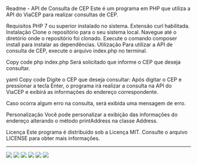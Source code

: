 Readme - API de Consulta de CEP
Este é um programa em PHP que utiliza a API do ViaCEP para realizar consultas de CEP.

Requisitos
PHP 7 ou superior instalado no sistema.
Extensão curl habilitada.
Instalação
Clone o repositório para o seu sistema local.
Navegue até o diretório onde o repositório foi clonado.
Execute o comando composer install para instalar as dependências.
Utilização
Para utilizar a API de consulta de CEP, execute o arquivo index.php no terminal.

Copy code
php index.php
Será solicitado que informe o CEP que deseja consultar.

yaml
Copy code
Digite o CEP que deseja consultar:
Após digitar o CEP e pressionar a tecla Enter, o programa irá realizar a consulta na API do ViaCEP e exibirá as informações do endereço correspondente.

Caso ocorra algum erro na consulta, será exibida uma mensagem de erro.

Personalização
Você pode personalizar a exibição das informações do endereço alterando o método printAddress na classe Address.

Licença
Este programa é distribuído sob a Licença MIT. Consulte o arquivo LICENSE para obter mais informações.


-----------------

   <a href="https://www.instagram.com/devbrunoo/" target="_blank"><img src="https://img.shields.io/badge/-Instagram-%23E4405F?style=for-the-badge&logo=instagram&logoColor=white" target="_blank"></a>
    <a href="https://medium.com/@devbrunoo" target="_blank"><img src="https://img.shields.io/badge/Medium-12100E?style=for-the-badge&logo=medium&logoColor=white" target="_blank"></a> 
    <a href="https://www.quora.com/profile/DevBrunoo" target="_blank"><img src="https://img.shields.io/badge/Quora-%23B92B27.svg?&style=for-the-badge&logo=Quora&logoColor=white" target="_blank"></a>
   <a href="https://codepen.io/brunobyhow15" target="_blank"><img src="https://img.shields.io/badge/Codepen-000000?style=for-the-badge&logo=codepen&logoColor=white" target="_blank"></a> 
    <a href = "mailto:contactbruno5@gmail.com"><img src="https://img.shields.io/badge/-Gmail-%23333?style=for-the-badge&logo=gmail&logoColor=white" target="_blank"></a>
    <a href="https://www.linkedin.com/in/devbruono/" target="_blank"><img src="https://img.shields.io/badge/-LinkedIn-%230077B5?style=for-the-badge&logo=linkedin&logoColor=white" target="_blank"></a> 
  